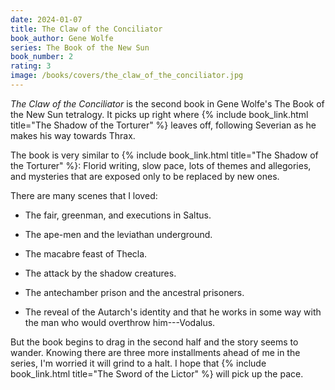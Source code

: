 ```yaml
---
date: 2024-01-07
title: The Claw of the Conciliator
book_author: Gene Wolfe
series: The Book of the New Sun
book_number: 2
rating: 3
image: /books/covers/the_claw_of_the_conciliator.jpg
---
```


<cite class="book-title">The Claw of the Conciliator</cite> is the second book
in Gene Wolfe's The Book of the New Sun tetralogy. It picks up right where {%
include book_link.html title="The Shadow of the Torturer" %} leaves off,
following Severian as he makes his way towards Thrax.

The book is very similar to {% include book_link.html title="The Shadow of the
Torturer" %}: Florid writing, slow pace, lots of themes and allegories, and
mysteries that are exposed only to be replaced by new ones.

There are many scenes that I loved:

- The fair, greenman, and executions in Saltus.

- The ape-men and the leviathan underground.

- The macabre feast of Thecla.

- The attack by the shadow creatures.

- The antechamber prison and the ancestral prisoners.

- The reveal of the Autarch's identity and that he works in some way with the
  man who would overthrow him---Vodalus.

But the book begins to drag in the second half and the story seems to wander.
Knowing there are three more installments ahead of me in the series, I'm
worried it will grind to a halt. I hope that {% include book_link.html
title="The Sword of the Lictor" %} will pick up the pace.
